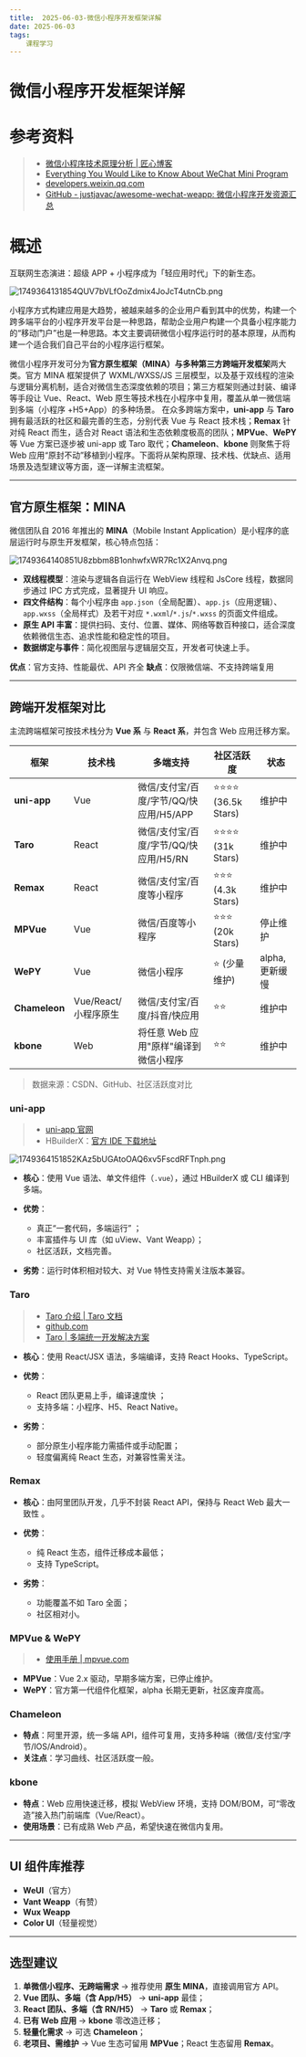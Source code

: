 ```yaml
---
title:  2025-06-03-微信小程序开发框架详解
date: 2025-06-03
tags: 
    课程学习
---
```

# 微信小程序开发框架详解

# 参考资料

> - [微信小程序技术原理分析 | 匠心博客](https://zhaomenghuan.js.org/blog/wechat-miniprogram-principle-analysis.html)
> - [Everything You Would Like to Know About WeChat Mini Program](https://ianwith.github.io/2020/02/12/everything-you-would-like-to-know-about-wechat-mini-program/?utm_source=chatgpt.com)
> - [developers.weixin.qq.com](https://developers.weixin.qq.com/miniprogram/dev/reference/)
> - [GitHub - justjavac/awesome-wechat-weapp: 微信小程序开发资源汇总 ](https://github.com/justjavac/awesome-wechat-weapp?tab=readme-ov-file)

# 概述

互联网生态演进：超级 APP + 小程序成为「轻应用时代」下的新生态。

![1749364131854QUV7bVLfOoZdmix4JoJcT4utnCb.png](https://tk-pichost-1325224430.cos.ap-chengdu.myqcloud.com/blog/1749364131854QUV7bVLfOoZdmix4JoJcT4utnCb.png)

小程序方式构建应用是大趋势，被越来越多的企业用户看到其中的优势，构建一个跨多端平台的小程序开发平台是一种思路，帮助企业用户构建一个具备小程序能力的“移动门户”也是一种思路。本文主要调研微信小程序运行时的基本原理，从而构建一个适合我们自己平台的小程序运行框架。

微信小程序开发可分为**官方原生框架（MINA）与多种第三方跨端开发框架**两大类。官方 MINA 框架提供了 WXML/WXSS/JS 三层模型，以及基于双线程的渲染与逻辑分离机制，适合对微信生态深度依赖的项目；第三方框架则通过封装、编译等手段让 Vue、React、Web 原生等技术栈在小程序中复用，覆盖从单一微信端到多端（小程序 +H5+App）的多种场景。
在众多跨端方案中，**uni-app** 与 **Taro** 拥有最活跃的社区和最完善的生态，分别代表 Vue 与 React 技术栈；**Remax** 针对纯 React 而生，适合对 React 语法和生态依赖度极高的团队；**MPVue**、**WePY** 等 Vue 方案已逐步被 uni-app 或 Taro 取代；**Chameleon**、**kbone** 则聚焦于将 Web 应用“原封不动”移植到小程序。下面将从架构原理、技术栈、优缺点、适用场景及选型建议等方面，逐一详解主流框架。

---

## 官方原生框架：MINA

微信团队自 2016 年推出的 **MINA**（Mobile Instant Application）是小程序的底层运行时与原生开发框架，核心特点包括：

![1749364140851U8zbbm8B1onhwfxWR7Rc1X2Anvq.png](https://tk-pichost-1325224430.cos.ap-chengdu.myqcloud.com/blog/1749364140851U8zbbm8B1onhwfxWR7Rc1X2Anvq.png)

- **双线程模型**：渲染与逻辑各自运行在 WebView 线程和 JsCore 线程，数据同步通过 IPC 方式完成，显著提升 UI 响应。
- **四文件结构**：每个小程序由 `app.json`（全局配置）、`app.js`（应用逻辑）、`app.wxss`（全局样式）及若干对应 `*.wxml`/`*.js`/`*.wxss` 的页面文件组成。
- **原生 API 丰富**：提供扫码、支付、位置、媒体、网络等数百种接口，适合深度依赖微信生态、追求性能和稳定性的项目。
- **数据绑定与事件**：简化视图层与逻辑层交互，开发者可快速上手。

**优点**：官方支持、性能最优、API 齐全
**缺点**：仅限微信端、不支持跨端复用

---

## 跨端开发框架对比

主流跨端框架可按技术栈分为 **Vue 系** 与 **React 系**，并包含 Web 应用迁移方案。

| **框架**      | **技术栈**     | **多端支持**                     | **社区活跃度**   | **状态**  |
| ------------------- | -------------------- | -------------------------------------- | ---------------------- | --------------- |
| **uni-app**   | Vue                  | 微信/支付宝/百度/字节/QQ/快应用/H5/APP | ⭐⭐⭐⭐ (36.5k Stars) | 维护中          |
| **Taro**      | React                | 微信/支付宝/百度/字节/QQ/快应用/H5/RN  | ⭐⭐⭐⭐ (31k Stars)   | 维护中          |
| **Remax**     | React                | 微信/支付宝/百度等小程序               | ⭐⭐⭐ (4.3k Stars)    | 维护中          |
| **MPVue**     | Vue                  | 微信/百度等小程序                      | ⭐⭐⭐ (20k Stars)     | 停止维护        |
| **WePY**      | Vue                  | 微信小程序                             | ⭐ (少量维护)          | alpha, 更新缓慢 |
| **Chameleon** | Vue/React/小程序原生 | 微信/支付宝/百度/抖音/快应用           | ⭐⭐                   | 维护中          |
| **kbone**     | Web                  | 将任意 Web 应用"原样"编译到微信小程序  | ⭐⭐                   | 维护中          |

> 数据来源：CSDN、GitHub、社区活跃度对比

### uni-app

> - [uni-app 官网](https://zh.uniapp.dcloud.io/resource.html)
> - HBuilderX：[官方 IDE 下载地址](https://www.dcloud.io/hbuilderx.html)

![1749364151852KAz5bUGAtoOAQ6xv5FscdRFTnph.png](https://tk-pichost-1325224430.cos.ap-chengdu.myqcloud.com/blog/1749364151852KAz5bUGAtoOAQ6xv5FscdRFTnph.png)

- **核心**：使用 Vue 语法、单文件组件（`.vue`），通过 HBuilderX 或 CLI 编译到多端。
- **优势**：

  - 真正“一套代码，多端运行” ；
  - 丰富插件与 UI 库（如 uView、Vant Weapp）；
  - 社区活跃，文档完善。
- **劣势**：运行时体积相对较大、对 Vue 特性支持需关注版本兼容。

### Taro

> - [Taro 介绍 | Taro 文档](https://docs.taro.zone/docs/)
> - [github.com](https://github.com/NervJS/taro)
> - [Taro | 多端统一开发解决方案](https://taro.zone/)

- **核心**：使用 React/JSX 语法，多端编译，支持 React Hooks、TypeScript。
- **优势**：

  - React 团队更易上手，编译速度快 ；
  - 支持多端：小程序、H5、React Native。
- **劣势**：

  - 部分原生小程序能力需插件或手动配置；
  - 轻度偏离纯 React 生态，对兼容性需关注。

### Remax

- **核心**：由阿里团队开发，几乎不封装 React API，保持与 React Web 最大一致性 。
- **优势**：

  - 纯 React 生态，组件迁移成本最低；
  - 支持 TypeScript。
- **劣势**：

  - 功能覆盖不如 Taro 全面；
  - 社区相对小。

### MPVue & WePY

> - [使用手册 | mpvue.com](http://mpvue.com/mpvue/#-html)

- **MPVue**：Vue 2.x 驱动，早期多端方案，已停止维护。
- **WePY**：官方第一代组件化框架，alpha 长期无更新，社区废弃度高。

### Chameleon

- **特点**：阿里开源，统一多端 API，组件可复用，支持多种端（微信/支付宝/字节/IOS/Android）。
- **关注点**：学习曲线、社区活跃度一般。

### kbone

- **特点**：Web 应用快速迁移，模拟 WebView 环境，支持 DOM/BOM，可“零改造”接入热门前端库（Vue/React）。
- **使用场景**：已有成熟 Web 产品，希望快速在微信内复用。

---

## UI 组件库推荐

- **WeUI**（官方）
- **Vant Weapp**（有赞）
- **Wux Weapp**
- **Color UI**（轻量视觉）

---

## 选型建议

1. **单微信小程序、无跨端需求** → 推荐使用 **原生 MINA**，直接调用官方 API。
2. **Vue 团队、多端（含 App/H5）** → **uni-app** 最佳；
3. **React 团队、多端（含 RN/H5）** → **Taro** 或 **Remax**；
4. **已有 Web 应用** → **kbone** 零改造迁移；
5. **轻量化需求** → 可选 **Chameleon**；
6. **老项目、需维护** → Vue 生态可留用 **MPVue**；React 生态留用 **Remax**。
